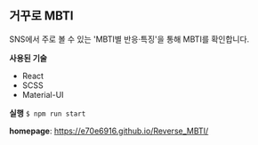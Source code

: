 ## 거꾸로 MBTI

SNS에서 주로 볼 수 있는 'MBTI별 반응·특징'을 통해 MBTI를 확인합니다.

**사용된 기술**
- React
- SCSS
- Material-UI

**실행**
```$ npm run start```

**homepage**: https://e70e6916.github.io/Reverse_MBTI/
